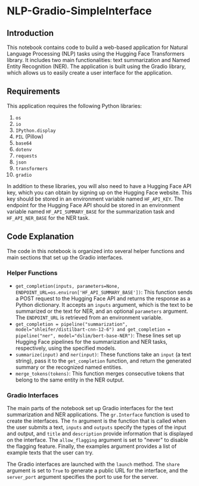 # NLP-Gradio-SimpleInterface

## Introduction 
This notebook contains code to build a web-based application for Natural Language Processing (NLP) tasks using the Hugging Face Transformers library.  It includes two main functionalities: text summarization and Named Entity Recognition (NER). The application is built using the Gradio library, which allows us to easily create a user interface for the application.

## Requirements
This application requires the following Python libraries:
1. `os`
2. `io`
3. `IPython.display`
4. `PIL` (Pillow)
5. `base64`
6. `dotenv`
7. `requests`
8. `json`
9. `transformers`
10. `gradio`

In addition to these libraries, you will also need to have a Hugging Face API key, which you can obtain by signing up on the Hugging Face website. This key should be stored in an environment variable named `HF_API_KEY`. The endpoint for the Hugging Face API should be stored in an environment variable named `HF_API_SUMMARY_BASE` for the summarization task and `HF_API_NER_BASE` for the NER task.

## Code Explanation

The code in this notebook is organized into several helper functions and main sections that set up the Gradio interfaces.

### Helper Functions
- `get_completion(inputs, parameters=None, ENDPOINT_URL=os.environ['HF_API_SUMMARY_BASE'])`: This function sends a POST request to the Hugging Face API and returns the response as a Python dictionary. It accepts an `inputs` argument, which is the text to be summarized or the text for NER, and an optional `parameters` argument. The `ENDPOINT_URL` is retrieved from an environment variable.
- `get_completion = pipeline("summarization", model="shleifer/distilbart-cnn-12-6") and get_completion = pipeline("ner", model="dslim/bert-base-NER")`: These lines set up Hugging Face pipelines for the summarization and NER tasks, respectively, using the specified models.
- `summarize(input)` and `ner(input)`: These functions take an `input` (a text string), pass it to the `get_completion` function, and return the generated summary or the recognized named entities.
- `merge_tokens(tokens)`: This function merges consecutive tokens that belong to the same entity in the NER output.

### Gradio Interfaces
The main parts of the notebook set up Gradio interfaces for the text summarization and NER applications. The `gr.Interface` function is used to create the interfaces. The `fn` argument is the function that is called when the user submits a text, `inputs` and `outputs` specify the types of the input and output, and `title` and `description` provide information that is displayed on the interface. The `allow_flagging` argument is set to "never" to disable the flagging feature. Finally, the examples argument provides a list of example texts that the user can try.

The Gradio interfaces are launched with the `launch` method. The `share` argument is set to `True` to generate a public URL for the interface, and the `server_port` argument specifies the port to use for the server.

